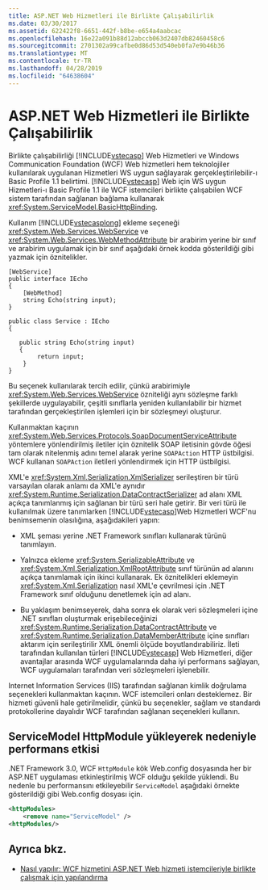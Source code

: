 ```yaml
---
title: ASP.NET Web Hizmetleri ile Birlikte Çalışabilirlik
ms.date: 03/30/2017
ms.assetid: 622422f8-6651-442f-b8be-e654a4aabcac
ms.openlocfilehash: 16e22a091b88d12abccb063d2407db82460458c6
ms.sourcegitcommit: 2701302a99cafbe0d86d53d540eb0fa7e9b46b36
ms.translationtype: MT
ms.contentlocale: tr-TR
ms.lasthandoff: 04/28/2019
ms.locfileid: "64638604"
---
```

# <a name="interoperability-with-aspnet-web-services"></a>ASP.NET Web Hizmetleri ile Birlikte Çalışabilirlik
Birlikte çalışabilirliği [!INCLUDE[vstecasp](../../../../includes/vstecasp-md.md)] Web Hizmetleri ve Windows Communication Foundation (WCF) Web hizmetleri hem teknolojiler kullanılarak uygulanan Hizmetleri WS uygun sağlayarak gerçekleştirilebilir-ı Basic Profile 1.1 belirtimi. [!INCLUDE[vstecasp](../../../../includes/vstecasp-md.md)] Web için WS uygun Hizmetleri-ı Basic Profile 1.1 ile WCF istemcileri birlikte çalışabilen WCF sistem tarafından sağlanan bağlama kullanarak <xref:System.ServiceModel.BasicHttpBinding>.  
  
 Kullanım [!INCLUDE[vstecasplong](../../../../includes/vstecasplong-md.md)] ekleme seçeneği <xref:System.Web.Services.WebService> ve <xref:System.Web.Services.WebMethodAttribute> bir arabirim yerine bir sınıf ve arabirim uygulamak için bir sınıf aşağıdaki örnek kodda gösterildiği gibi yazmak için öznitelikler.  
  
```  
[WebService]  
public interface IEcho  
{  
    [WebMethod]  
    string Echo(string input);  
}  
  
public class Service : IEcho  
{  
  
   public string Echo(string input)  
   {  
        return input;  
    }  
}  
```  
  
 Bu seçenek kullanılarak tercih edilir, çünkü arabirimiyle <xref:System.Web.Services.WebService> özniteliği aynı sözleşme farklı şekillerde uygulayabilir, çeşitli sınıflarla yeniden kullanılabilir bir hizmet tarafından gerçekleştirilen işlemleri için bir sözleşmeyi oluşturur.  
  
 Kullanmaktan kaçının <xref:System.Web.Services.Protocols.SoapDocumentServiceAttribute> yöntemlere yönlendirilmiş iletiler için öznitelik SOAP iletisinin gövde öğesi tam olarak nitelenmiş adını temel alarak yerine `SOAPAction` HTTP üstbilgisi. WCF kullanan `SOAPAction` iletileri yönlendirmek için HTTP üstbilgisi.  
  
 XML'e <xref:System.Xml.Serialization.XmlSerializer> serileştiren bir türü varsayılan olarak anlamı da XML'e aynıdır <xref:System.Runtime.Serialization.DataContractSerializer> ad alanı XML açıkça tanımlanmış için sağlanan bir türü seri hale getirir. Bir veri türü ile kullanılmak üzere tanımlarken [!INCLUDE[vstecasp](../../../../includes/vstecasp-md.md)]Web Hizmetleri WCF'nu benimsemenin olasılığına, aşağıdakileri yapın:  
  
- XML şeması yerine .NET Framework sınıfları kullanarak türünü tanımlayın.  
  
- Yalnızca ekleme <xref:System.SerializableAttribute> ve <xref:System.Xml.Serialization.XmlRootAttribute> sınıf türünün ad alanını açıkça tanımlamak için ikinci kullanarak. Ek öznitelikleri eklemeyin <xref:System.Xml.Serialization> nasıl XML'e çevrilmesi için .NET Framework sınıf olduğunu denetlemek için ad alanı.  
  
- Bu yaklaşım benimseyerek, daha sonra ek olarak veri sözleşmeleri içine .NET sınıfları oluşturmak erişebileceğinizi <xref:System.Runtime.Serialization.DataContractAttribute> ve <xref:System.Runtime.Serialization.DataMemberAttribute> içine sınıfları aktarım için serileştirilir XML önemli ölçüde boyutlandırabiliriz. İleti tarafından kullanılan türleri [!INCLUDE[vstecasp](../../../../includes/vstecasp-md.md)] Web Hizmetleri, diğer avantajlar arasında WCF uygulamalarında daha iyi performans sağlayan, WCF uygulamaları tarafından veri sözleşmeleri işlenebilir.  
  
 Internet Information Services (IIS) tarafından sağlanan kimlik doğrulama seçenekleri kullanmaktan kaçının. WCF istemcileri onları desteklemez. Bir hizmeti güvenli hale getirilmelidir, çünkü bu seçenekler, sağlam ve standardı protokollerine dayalıdır WCF tarafından sağlanan seçenekleri kullanın.  
  
## <a name="performance-impact-caused-by-loading-the-servicemodel-httpmodule"></a>ServiceModel HttpModule yükleyerek nedeniyle performans etkisi  
 .NET Framework 3.0, WCF `HttpModule` kök Web.config dosyasında her bir ASP.NET uygulaması etkinleştirilmiş WCF olduğu şekilde yüklendi. Bu nedenle bu performansını etkileyebilir `ServiceModel` aşağıdaki örnekte gösterildiği gibi Web.config dosyası için.  
  
```xml  
<httpModules>  
    <remove name="ServiceModel" />  
<httpModules/>  
```  
  
## <a name="see-also"></a>Ayrıca bkz.

- [Nasıl yapılır: WCF hizmetini ASP.NET Web hizmeti istemcileriyle birlikte çalışmak için yapılandırma](../../../../docs/framework/wcf/feature-details/config-wcf-service-with-aspnet-web-service.md)
